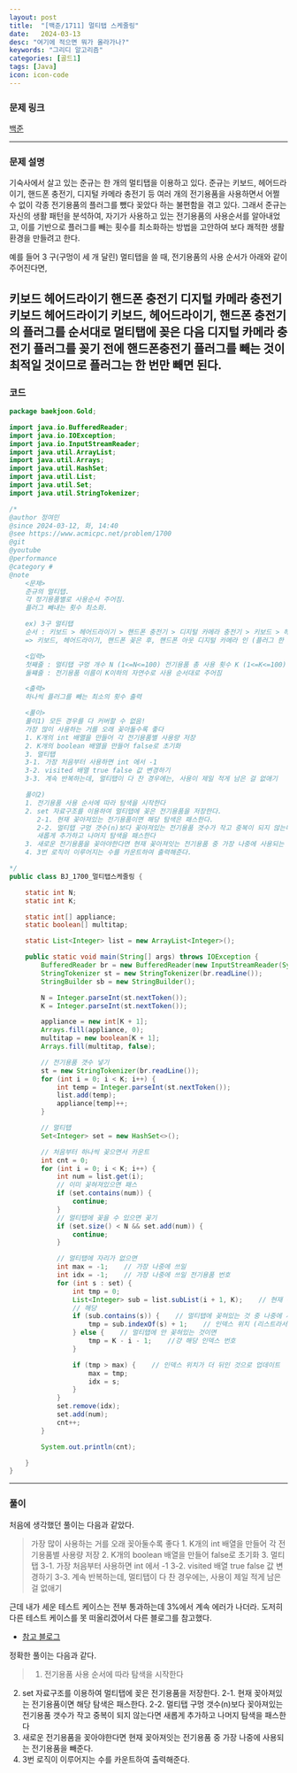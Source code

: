 ```yaml
---
layout: post
title:  "[백준/1711] 멀티탭 스케줄링"
date:   2024-03-13
desc: "여기에 적으면 뭐가 올라가나?"
keywords: "그리디 알고리즘"
categories: [골드1]
tags: [Java]
icon: icon-code
---
```


### 문제 링크
[백준](https://www.acmicpc.net/problem/1700)

---

### 문제 설명
기숙사에서 살고 있는 준규는 한 개의 멀티탭을 이용하고 있다. 준규는 키보드, 헤어드라이기, 핸드폰 충전기, 디지털 카메라 충전기 등 여러 개의 전기용품을 사용하면서 어쩔 수 없이 각종 전기용품의 플러그를 뺐다 꽂았다 하는 불편함을 겪고 있다. 그래서 준규는 자신의 생활 패턴을 분석하여, 자기가 사용하고 있는 전기용품의 사용순서를 알아내었고, 이를 기반으로 플러그를 빼는 횟수를 최소화하는 방법을 고안하여 보다 쾌적한 생활환경을 만들려고 한다.

예를 들어 3 구(구멍이 세 개 달린) 멀티탭을 쓸 때, 전기용품의 사용 순서가 아래와 같이 주어진다면,

키보드
헤어드라이기
핸드폰 충전기
디지털 카메라 충전기
키보드
헤어드라이기
키보드, 헤어드라이기, 핸드폰 충전기의 플러그를 순서대로 멀티탭에 꽂은 다음 디지털 카메라 충전기 플러그를 꽂기 전에 핸드폰충전기 플러그를 빼는 것이 최적일 것이므로 플러그는 한 번만 빼면 된다.
---

### 코드
```JAVA
package baekjoon.Gold;

import java.io.BufferedReader;
import java.io.IOException;
import java.io.InputStreamReader;
import java.util.ArrayList;
import java.util.Arrays;
import java.util.HashSet;
import java.util.List;
import java.util.Set;
import java.util.StringTokenizer;

/*
@author 정여민
@since 2024-03-12, 화, 14:40
@see https://www.acmicpc.net/problem/1700
@git
@youtube
@performance
@category #
@note 
	<문제>
	준규의 멀티탭.
	각 정기용품별로 사용순서 주어짐.
	플러그 빼내는 횟수 최소화.

	ex) 3구 멀티탭
	순서 : 키보드 > 헤어드라이기 > 핸드폰 충전기 > 디지털 카메라 충전기 > 키보드 > 헤어드라이기
	=> 키보드, 헤어드라이기, 핸드폰 꽂은 후, 핸드폰 아웃 디지털 카메라 인 (플러그 한 번만 빼기)

	<입력>
	첫째줄 : 멀티탭 구멍 개수 N (1<=N<=100) 전기용품 총 사용 횟수 K (1<=K<=100)
	둘쨰줄 : 전기용품 이름이 K이하의 자연수로 사용 순서대로 주어짐

	<출력>
	하나씩 플러그를 빼는 최소의 횟수 출력

	<풀이>
	풀이1) 모든 경우를 다 커버할 수 없음!
	가장 많이 사용하는 거를 오래 꽂아둘수록 좋다
	1. K개의 int 배열을 만들어 각 전기용품별 사용량 저장
	2. K개의 boolean 배열을 만들어 false로 초기화
	3. 멀티탭 
	3-1. 가장 처음부터 사용하면 int 에서 -1
	3-2. visited 배열 true false 값 변경하기
	3-3. 계속 반복하는데, 멀티탭이 다 찬 경우에는, 사용이 제일 적게 남은 걸 없애기

	풀이2)
	1. 전기용품 사용 순서에 따라 탐색을 시작한다
	2. set 자료구조를 이용하여 멀티탭에 꽂은 전기용품을 저장한다.
	   2-1. 현재 꽂아져있는 전기용품이면 해당 탐색은 패스한다.
	   2-2. 멀티탭 구멍 갯수(n)보다 꽂아져있는 전기용품 갯수가 작고 중복이 되지 않는다면
	   새롭게 추가하고 나머지 탐색을 패스한다
   	3. 새로운 전기용품을 꽂아야한다면 현재 꽂아져잇는 전기용품 중 가장 나중에 사용되는 전기용품을 빼준다.
   	4. 3번 로직이 이루어지는 수를 카운트하여 출력해준다.

*/
public class BJ_1700_멀티탭스케줄링 {

	static int N;
	static int K;

	static int[] appliance;
	static boolean[] multitap;

	static List<Integer> list = new ArrayList<Integer>();

	public static void main(String[] args) throws IOException {
		BufferedReader br = new BufferedReader(new InputStreamReader(System.in));
		StringTokenizer st = new StringTokenizer(br.readLine());
		StringBuilder sb = new StringBuilder();

		N = Integer.parseInt(st.nextToken());
		K = Integer.parseInt(st.nextToken());

		appliance = new int[K + 1];
		Arrays.fill(appliance, 0);
		multitap = new boolean[K + 1];
		Arrays.fill(multitap, false);

		// 전기용품 갯수 넣기
		st = new StringTokenizer(br.readLine());
		for (int i = 0; i < K; i++) {
			int temp = Integer.parseInt(st.nextToken());
			list.add(temp);
			appliance[temp]++;
		}

		// 멀티탭
		Set<Integer> set = new HashSet<>();

		// 처음부터 하나씩 꽂으면서 카운트
		int cnt = 0;
		for (int i = 0; i < K; i++) {
			int num = list.get(i);
			// 이미 꽂혀져있으면 패스
			if (set.contains(num)) {
				continue;
			}
			// 멀티탭에 꽂을 수 있으면 꽂기
			if (set.size() < N && set.add(num)) {
				continue;
			}

			// 멀티탭에 자리가 없으면
			int max = -1;    // 가장 나중에 쓰일
			int idx = -1;    // 가장 나중에 쓰일 전기용품 번호
			for (int s : set) {
				int tmp = 0;
				List<Integer> sub = list.subList(i + 1, K);    // 현재 이후의 전기 사용 순서
				// 해당
				if (sub.contains(s)) {    // 멀티탭에 꽂혀있는 것 중 나중에 사용될 거면
					tmp = sub.indexOf(s) + 1;    // 인덱스 위치 (리스트라서 0부터 시작하므로 +1)
				} else {    // 멀티탭에 안 꽂혀있는 것이면
					tmp = K - i - 1;    //걍 해당 인덱스 번호
				}

				if (tmp > max) {    // 인덱스 위치가 더 뒤인 것으로 업데이트
					max = tmp;
					idx = s;
				}
			}
			set.remove(idx);
			set.add(num);
			cnt++;
		}

		System.out.println(cnt);

	}
}

```

---
### 풀이

처음에 생각했던 풀이는 다음과 같았다.

> 가장 많이 사용하는 거를 오래 꽂아둘수록 좋다
	1. K개의 int 배열을 만들어 각 전기용품별 사용량 저장
	2. K개의 boolean 배열을 만들어 false로 초기화
	3. 멀티탭 
	3-1. 가장 처음부터 사용하면 int 에서 -1
	3-2. visited 배열 true false 값 변경하기
	3-3. 계속 반복하는데, 멀티탭이 다 찬 경우에는, 사용이 제일 적게 남은 걸 없애기


근데 내가 세운 테스트 케이스는 전부 통과하는데 3%에서 계속 에러가 나더라.
도저히 다른 테스트 케이스를 못 떠올리겠어서 다른 블로그를 참고했다.

* [참고 블로그](https://loosie.tistory.com/484)

정확한 풀이는 다음과 같다.

> 1. 전기용품 사용 순서에 따라 탐색을 시작한다
2. set 자료구조를 이용하여 멀티탭에 꽂은 전기용품을 저장한다.
	   2-1. 현재 꽂아져있는 전기용품이면 해당 탐색은 패스한다.
	   2-2. 멀티탭 구멍 갯수(n)보다 꽂아져있는 전기용품 갯수가 작고 중복이 되지 않는다면
	   새롭게 추가하고 나머지 탐색을 패스한다
3. 새로운 전기용품을 꽂아야한다면 현재 꽂아져잇는 전기용품 중 가장 나중에 사용되는 전기용품을 빼준다.
4. 3번 로직이 이루어지는 수를 카운트하여 출력해준다.
